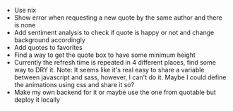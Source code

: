 * Use nix
* Show error when requesting a new quote by the same author and there is none
* Add sentiment analysis to check if quote is happy or not and change background accordingly
* Add quotes to favorites
* Find a way to get the quote box to have some minimum height
* Currently the refresh time is repeated in 4 different places, find some way to DRY it. Note: It seems like it's real easy to share a variable between javascript and sass, however, I can't do it. Maybe I could define the animations using css and share it so?
* Make my own backend for it or maybe use the one from quotable but deploy it locally
